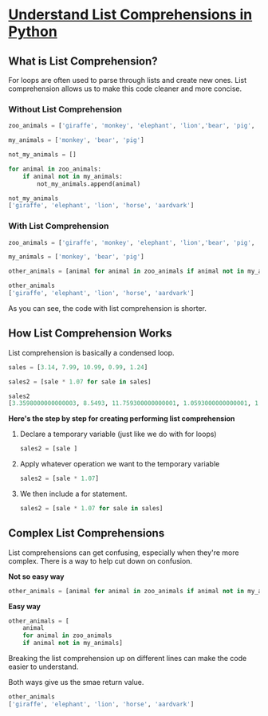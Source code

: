 # [Understand List Comprehensions in Python](https://egghead.io/lessons/python-understand-list-comprehensions-in-python)

## What is List Comprehension?

For loops are often used to parse through lists and create new ones. List comprehension allows us to make this code cleaner and more concise.

### Without List Comprehension

```python
zoo_animals = ['giraffe', 'monkey', 'elephant', 'lion','bear', 'pig', 'horse', 'aardvark']

my_animals = ['monkey', 'bear', 'pig']

not_my_animals = []

for animal in zoo_animals:
    if animal not in my_animals:
        not_my_animals.append(animal)

not_my_animals
['giraffe', 'elephant', 'lion', 'horse', 'aardvark']
```

### With List Comprehension

```python
zoo_animals = ['giraffe', 'monkey', 'elephant', 'lion','bear', 'pig', 'horse', 'aardvark']

my_animals = ['monkey', 'bear', 'pig']

other_animals = [animal for animal in zoo_animals if animal not in my_animals]

other_animals
['giraffe', 'elephant', 'lion', 'horse', 'aardvark']
```

As you can see, the code with list comprehension is  shorter.

## How List Comprehension Works

List comprehension is basically a condensed loop.

```python
sales = [3.14, 7.99, 10.99, 0.99, 1.24]

sales2 = [sale * 1.07 for sale in sales]

sales2
[3.3598000000000003, 8.5493, 11.759300000000001, 1.0593000000000001, 1.3268]
```

**Here's the step by step for creating performing list comprehension**

1. Declare a temporary variable (just like we do with for loops)

    ```python
    sales2 = [sale ]
    ```

2. Apply whatever operation we want to the temporary variable

    ```python
    sales2 = [sale * 1.07]
    ```

3. We then include a for statement.

    ```python
    sales2 = [sale * 1.07 for sale in sales]
    ```

## Complex List Comprehensions

List comprehensions can get confusing, especially when they're more complex. There is a way to help cut down on confusion.

**Not so easy way**

```python
other_animals = [animal for animal in zoo_animals if animal not in my_animals]
```

**Easy way**

```python
other_animals = [
    animal
    for animal in zoo_animals
    if animal not in my_animals]
```

Breaking the list comprehension up on different lines can make the code easier to understand.

Both ways give us the smae return value.

```python
other_animals
['giraffe', 'elephant', 'lion', 'horse', 'aardvark']
```
